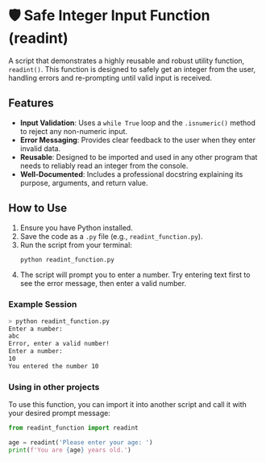 # 🛡️ Safe Integer Input Function (readint)

A script that demonstrates a highly reusable and robust utility function, `readint()`. This function is designed to safely get an integer from the user, handling errors and re-prompting until valid input is received.

## Features

* **Input Validation**: Uses a `while True` loop and the `.isnumeric()` method to reject any non-numeric input.
* **Error Messaging**: Provides clear feedback to the user when they enter invalid data.
* **Reusable**: Designed to be imported and used in any other program that needs to reliably read an integer from the console.
* **Well-Documented**: Includes a professional docstring explaining its purpose, arguments, and return value.

## How to Use

1.  Ensure you have Python installed.
2.  Save the code as a `.py` file (e.g., `readint_function.py`).
3.  Run the script from your terminal:
    ```sh
    python readint_function.py
    ```
4.  The script will prompt you to enter a number. Try entering text first to see the error message, then enter a valid number.

### Example Session

```sh
> python readint_function.py
Enter a number:
abc
Error, enter a valid number!
Enter a number:
10
You entered the number 10
```

### Using in other projects

To use this function, you can import it into another script and call it with your desired prompt message:

```python
from readint_function import readint

age = readint('Please enter your age: ')
print(f'You are {age} years old.')
```

